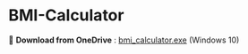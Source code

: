 # BMI-Calculator

📁 **Download from OneDrive** : [bmi_calculator.exe](https://1drv.ms/u/c/a8ea73639e1a076a/Ec0EnbHdRPJEqf66lniu1twBhP2_rsn1syIK701bag7hvw?e=Kfxdi4) (Windows 10) 
